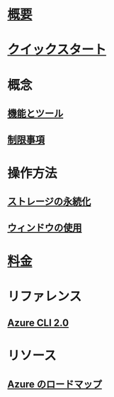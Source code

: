 # [概要](overview.md)

# [クイックスタート](quickstart.md)

# 概念
## [機能とツール](features.md)
## [制限事項](limitations.md)

# 操作方法
## [ストレージの永続化](persisting-shell-storage.md)
## [ウィンドウの使用](using-the-shell-window.md)

# [料金](pricing.md)

# リファレンス
## [Azure CLI 2.0](/cli/azure) 
# リソース
## [Azure のロードマップ](https://azure.microsoft.com/roadmap/?category=monitoring-management)
